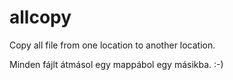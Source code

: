 # allcopy

Copy all file from one location to another location.

Minden fájlt átmásol egy mappábol egy másikba. :-)
